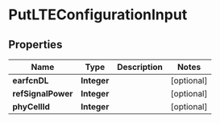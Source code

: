 
# PutLTEConfigurationInput

## Properties
Name | Type | Description | Notes
------------ | ------------- | ------------- | -------------
**earfcnDL** | **Integer** |  |  [optional]
**refSignalPower** | **Integer** |  |  [optional]
**phyCellId** | **Integer** |  |  [optional]




